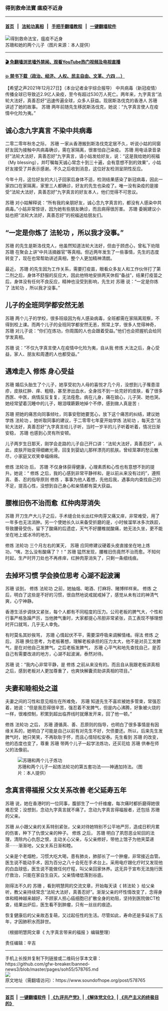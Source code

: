 ### 得到救命法寶 瘟疫不近身
------------------------

#### [首页](https://github.com/gfw-breaker/banned-news3/blob/master/README.md) &nbsp;&nbsp;|&nbsp;&nbsp; [法轮功真相](https://github.com/begood0513/basic/blob/master/README.md)  &nbsp;&nbsp;|&nbsp;&nbsp; [手把手翻墙教程](https://github.com/gfw-breaker/guides/wiki)  &nbsp;&nbsp;|&nbsp;&nbsp; [一键翻墙软件](https://github.com/gfw-breaker/nogfw/blob/master/README.md)  



<div><img alt="得到救命法宝，瘟疫不近身" src="https://img.soundofhope.org/2021-12/51bd413d-50b8-4353-87fd-c8704a1b6e4b_4_5005_c-1640580004144.jpeg"/>
<br/><figcaption class="caption">
 苏珊和她的两个儿子（图片来源：本人提供）
</figcaption></div><hr/>

#### [ 🎬  免翻墙浏览墙外禁闻、观看YouTube热门视频及电视直播](https://github.com/gfw-breaker/HelloWorld)

#### [ 💥  禁书下载（政治、经济、人权、民主自由、文革、六四 ...）](https://github.com/gfw-breaker/books/blob/master/README.md)

<div><div class="Content__Wrapper sc-1bvya0-0 grZQxZ">
 <p class="meta-top">
  <span class="meta">
   【希望之声2021年12月27日】（本台记者金宇综合报导）
  </span>
  中共病毒（新冠疫情）传播全球已导致近2.9亿人染疫，至今有超过530万人死亡。两年来，九字真言“法轮大法好，真善忍好”迅速传遍全球，众多人获益。现居斯洛伐克的香港人
  <ok href="/term/93908">
   苏珊
  </ok>
  讲述了她的故事。
  <ok href="/term/93908">
   苏珊
  </ok>
  两年前随先生移民斯洛伐克，她说：“九字真言使人在疫情中化险为夷。”
 </p>
 <h2>
  诚心念九字真言 不染中共病毒
 </h2>
 <p>
  二零二零年秋冬之际，
  <ok href="/term/93908">
   苏珊
  </ok>
  一家从香港搬到斯洛伐克定居不久，听说小姑的同窗好友因为接触中共病毒确诊，需在家隔离，很害怕自己染疫。
  <ok href="/term/93908">
   苏珊
  </ok>
  用电话录音录好“法轮大法好，真善忍好”九字真言，请小姑发给好友，说：“这是我给她的祝福（My blessing），并叮嘱每天诚心常念十到三十遍，会有意想不到的效果”，小姑好友接受了并表示感谢。不久之后收到消息，这位好友检测呈阴性反应。
 </p>
 <p>
  今年十月，这位好友的大儿子回家后身体不适，检测结果感染了新冠病毒，因此一家四口在家隔离，家里三人都确诊，好友的先生也染疫了。唯一没有染疫的是接受“法轮大法好，真善忍好”九字真言的好友本人，他们觉得不可思议。
 </p>
 <p>
  <ok href="/term/93908">
   苏珊
  </ok>
  对小姑解释说：“所有我的亲朋好友，诚心念九字真言的，都没有人感染中共病毒。”小姑非常惊讶，因为她有些朋友确诊，而且病得很厉害。
  <ok href="/term/93908">
   苏珊
  </ok>
  委婉建议小姑也把“法轮大法好，真善忍好”的祝福送给朋友们。
 </p>
 <h2>
  “一定是你炼了
  <ok href="/term/968">
   法轮功
  </ok>
  ，所以我才没事。”
 </h2>
 <p>
  <ok href="/term/93908">
   苏珊
  </ok>
  的先生是斯洛伐克人，他虽然知道法轮大法好，但由于顾虑心，曾私下劝阻
  <ok href="/term/93908">
   苏珊
  </ok>
  在聚会上讲“中共活摘器官”等真相。但近两年发生了一些事情，先生的态度转变了，现在也常帮助讲述真相，整个人更加精神清朗。
 </p>
 <p>
  最近，
  <ok href="/term/93908">
   苏珊
  </ok>
  的先生因为工作关系，需要打疫苗，眼看众多友人和工作伙伴打了第二剂之后，身体不舒服的反应大，因此他特地安排两天休假“备战”，结果打疫苗之后，身体没有任何不良反应，精神也没受到影响，先生对
  <ok href="/term/93908">
   苏珊
  </ok>
  说：“一定是你炼了
  <ok href="/term/968">
   法轮功
  </ok>
  ，所以我才没事。”
 </p>
 <h2>
  儿子的全班同学都安然无恙
 </h2>
 <p>
  <ok href="/term/93908">
   苏珊
  </ok>
  两个儿子的学校，很多班级因为有人感染病毒，全班都需在家隔离观察，不得到校上课。而两个儿子的全班同学都安然无恙，照常上学，很多人觉得神奇，
  <ok href="/term/93908">
   苏珊
  </ok>
  对儿子说：“你们在炼功，你周围的人也会跟着受益。”他们也会把握机会给同学发真相。
 </p>
 <p>
  <ok href="/term/93908">
   苏珊
  </ok>
  说：“不仅九字真言使人在疫情中化险为夷，自从我
  <ok href="/term/554195">
   修炼
  </ok>
  大法之后，身心受益，家人、朋友和周遭的人也都受益。”
 </p>
 <h2>
  遇难走入
  <ok href="/term/554195">
   修炼
  </ok>
  身心受益
 </h2>
 <p>
  <ok href="/term/93908">
   苏珊
  </ok>
  婚后头胎生了个儿子，她享受初为人母的喜悦才几个月，没想到儿子罹患湿疹，皮肤红肿、痒、粗糙，甚至渗出血水，全身找不到一处完好的皮肤，看了很多西医、中医，病情反反复复，无法痊愈。病在儿身，痛在娘心，儿子哭、她也哭。她经常望着沉睡中的儿子，眼泪噗簌簌地掉个不停，感到做人真是苦﹗
 </p>
 <p>
  <ok href="/term/93908">
   苏珊
  </ok>
  把她的痛苦向同事倾吐，同事安慰她要宽心，放下这个痛苦的纠结，建议她学炼
  <ok href="/term/968">
   法轮功
  </ok>
  。她听取同事的建议，于二零零七年夏开始学炼
  <ok href="/term/968">
   法轮功
  </ok>
  ，每天念“法轮大法好，真善忍好”九字真言给儿子听，当时一岁半的儿子听着听着，情况日渐安稳，
  <ok href="/term/93908">
   苏珊
  </ok>
  也感到心灵有所安顿。
 </p>
 <p>
  儿子两岁生日那天，刚学会走路的儿子自己开口讲：“法轮大法好，真善忍好”，从此，皮肤开始变得细嫩光滑，回复到婴幼儿那样漂亮的肌肤。曾经笼罩的愁云散尽，小家庭又欢笑幸福绵绵。
 </p>
 <p>
  <ok href="/term/554195">
   修炼
  </ok>
  <ok href="/term/968">
   法轮功
  </ok>
  后，
  <ok href="/term/93908">
   苏珊
  </ok>
  不仅身体获得健康，心理素质和心性也有意想不到的提升。她说：“
  <ok href="/term/554195">
   修炼
  </ok>
  之后，我的心感到非常平静祥和，是以前从来没有过的”，遵照真、善、忍的指导原则
  <ok href="/term/554195">
   修炼
  </ok>
  ，事事为他人着想，先他后我，遇事向内查找自己的不足，提高心性，没想到自己身心和亲情都有莫大获益。
 </p>
 <h2>
  腰椎旧伤不治而愈  红仲肉芽消失
 </h2>
 <p>
  <ok href="/term/93908">
   苏珊
  </ok>
  开刀生产大儿子之后，手术缝合处长出红仲肉芽又痛又痒，非常难受，用了一年多也无法消肿。另一个使她长久以来备受折磨的是，小时候溜旱冰多次跌跤，导致腰骨受伤，留下了酸痛的后遗症，天气不好腰椎就酸痛，她无法久坐，更不能坐在地上或冰冷的地方。
 </p>
 <p>
  <ok href="/term/554195">
   修炼
  </ok>
  <ok href="/term/968">
   法轮功
  </ok>
  三个月左右的某天，
  <ok href="/term/93908">
   苏珊
  </ok>
  应同修建议硬着头皮直接坐在地上炼功，“咦，怎么没有酸痛了？！”
  <ok href="/term/93908">
   苏珊
  </ok>
  猛然发现，腰椎旧伤竟然不治而愈。不知何时起，生产时开刀处也不再疼痒，红肿肉芽消失了，只剩一条细线痕。
 </p>
 <h2>
  去掉坏习惯 学会换位思考 心湖不起波澜
 </h2>
 <p>
  <ok href="/term/93908">
   苏珊
  </ok>
  谈到，
  <ok href="/term/554195">
   修炼
  </ok>
  <ok href="/term/968">
   法轮功
  </ok>
  之前，她抽烟、喝酒、打麻将、赌博样样来。
  <ok href="/term/554195">
   修炼
  </ok>
  之后，明白了这些是不好的习惯，很自然地说戒就戒掉了，感觉从未有过的神清气爽，心宁神静。
 </p>
 <p>
  香港生活步调快又紧张，每个人都有不同程度的压力。公司老板的脾气大，个性和行事严格急躁严厉，当他脾气重时，大家都提心吊胆非常紧张，员工表现不够理想时开口就骂，几乎无人幸免。
 </p>
 <p>
  有时莫名其妙挨骂，
  <ok href="/term/93908">
   苏珊
  </ok>
  心情起伏不平，需要深呼吸来调解情绪。得法
  <ok href="/term/554195">
   修炼
  </ok>
  之后，
  <ok href="/term/93908">
   苏珊
  </ok>
  换位思考，为老板著想，理解老板承担的压力太大，他不是对员工发脾气，是在对他自己发脾气。之后老板发脾气，
  <ok href="/term/93908">
   苏珊
  </ok>
  心平气和地先查找自己，是否自己有需要改进的地方，心湖不起波澜，泰然对待。
 </p>
 <p>
  <ok href="/term/93908">
   苏珊
  </ok>
  说：“我内心非常平静，是
  <ok href="/term/554195">
   修炼
  </ok>
  之前从来没有的。而且自从我跟老板讲真相之后，感到老板对人更加尊重了，也爽快解囊资助讲真相的项目。”
 </p>
 <h2>
  夫妻和睦相处之道
 </h2>
 <p>
  夫妻之间的习性和意见相左在所难免，
  <ok href="/term/93908">
   苏珊
  </ok>
  知道先生不喜欢被她多管束，常强忍着，她说：“但是我忍得很辛苦，强忍着不发脾气，但是内心沸腾，好象被火烧的一样，很难控制，积累到超出临界线时就爆发开来，回了他一顿。”
 </p>
 <p>
  <ok href="/term/554195">
   修炼
  </ok>
  <ok href="/term/968">
   法轮功
  </ok>
  之后，
  <ok href="/term/93908">
   苏珊
  </ok>
  遵循真、善、忍原则的指导，也明白了很多事情是有因缘关系的，她明白了可能是自己以前有对先生不好，欠债要还。所以，后来先生发脾气时，她只笑笑，不再耿耿于怀，而且心情轻松安泰。先生看到
  <ok href="/term/93908">
   苏珊
  </ok>
  的改变，他的态度也变了，尊重
  <ok href="/term/93908">
   苏珊
  </ok>
  带两个儿子一起学法炼功，还买花给
  <ok href="/term/93908">
   苏珊
  </ok>
  供奉在师父的法像前。
 </p>
 <figure class="OImage__StyledFigure-sc-1lfley0-0 hHSfVg">
  <img alt="苏珊和两个儿子炼功" src="https://img.soundofhope.org/2021-12/2021-12-11-slovakia-sussan-cultivation-story_03--ss-1640617227666.jpeg"/>
  <br/><figcaption>
   苏珊和两个儿子一起炼法轮功的第五套功法——神通加持法。（图片：本人提供）
  </figcaption>
 </figure>
 <h2>
  念真言得福报 父女关系改善 老父延寿五年
 </h2>
 <p>
  <ok href="/term/93908">
   苏珊
  </ok>
  说，她在香港时的一位同事，腹部生了一个纤维瘤，每次痛时都折磨得她很难忍受；没想到，念动九字真言就不痛了。念动九字真言得福报者，还包括
  <ok href="/term/93908">
   苏珊
  </ok>
  的父亲。
 </p>
 <p>
  <ok href="/term/93908">
   苏珊
  </ok>
  从小跟父亲的关系特别紧张，父亲对待她特别不公平地严厉，造成日积月累的伤害，种下了仇恨父亲的种子。
  <ok href="/term/554195">
   修炼
  </ok>
  之后，
  <ok href="/term/93908">
   苏珊
  </ok>
  明白了夙怨恶业轮回的法理，清除内心仇怨之恨，主动关心父亲，与父亲修好，带他上馆子为他夹菜递茶⋯⋯渐渐地，父女关系日渐和睦。
 </p>
 <p>
  父亲是个老烟枪，习惯大吃大喝，患有肺炎，肺部长了一个肿瘤，非常接近血管。医生说不能动手术，因为百分之八十会死在手术台上。采用电疗跟化疗时又发现他的白血球低，医生说不能做任何疗程，叫父亲回家休养。这无异于宣布无法施行医疗救治，只能在家自生自灭。父亲情绪低落到谷底。
 </p>
 <p>
  刚得法不久的
  <ok href="/term/93908">
   苏珊
  </ok>
  ，看到明慧网的交流文章，开始每天读《
  <ok href="/term/4799">
   转法轮
  </ok>
  》给父亲听，教父亲持续常念“法轮大法好，真善忍好”。渐渐父亲的坏性情改变了，念得身体和精神越来越好，不顾家人担心癌细胞已扩散全身的劝阻，坚持到医院做CT检查，结果出炉后，医生看不到肿瘤，只有一丝丝的痕迹。
 </p>
 <p>
  恢复健康后的父亲故态复萌，又过起任性的生活。尽管如此，寿命还是多延长了五年，才因肺积水而辞世。
 </p>
 <p>
  （根据明慧网文章《
  <ok href="https://www.minghui.org/mh/articles/2021/12/13/%E4%B9%9D%E5%AD%97%E7%9C%9F%E8%A8%80%E5%B8%A6%E6%9D%A5%E7%9A%84%E7%A6%8F%E6%8A%A5-434701.html">
   九字真言带来的福报
  </ok>
  》编辑整理）
 </p>
 <p class="meta-btm">
  责任编辑：辛吉
 </p>
</div>
</div>
<hr/>
手机上长按并复制下列链接或二维码分享本文章：<br/>
https://github.com/gfw-breaker/banned-news3/blob/master/pages/soh55/578765.md <br/>
<a href='https://github.com/gfw-breaker/banned-news3/blob/master/pages/soh55/578765.md'><img src='https://github.com/gfw-breaker/banned-news3/blob/master/pages/soh55/578765.md.png'/></a> <br/>
原文地址（需翻墙访问）：https://www.soundofhope.org/post/578765


------------------------
#### [首页](https://github.com/gfw-breaker/banned-news3/blob/master/README.md) &nbsp;|&nbsp; [一键翻墙软件](https://github.com/gfw-breaker/nogfw/blob/master/README.md) &nbsp;| [《九评共产党》](https://github.com/gfw-breaker/9ping.md/blob/master/README.md#九评之一评共产党是什么) | [《解体党文化》](https://github.com/gfw-breaker/jtdwh.md/blob/master/README.md) | [《共产主义的终极目的》](https://github.com/gfw-breaker/gczydzjmd.md/blob/master/README.md)


<img src='http://gfw-breaker.win/banned-news3/pages/soh55/578765.md' width='0px' height='0px'/>